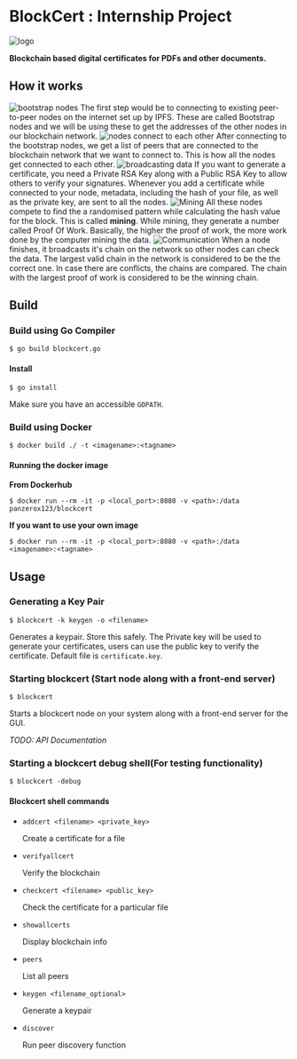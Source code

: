 # BlockCert : Internship Project
![logo](assets/logo.png)

**Blockchain based digital certificates for PDFs and other documents.**

## How it works
![bootstrap nodes](assets/image1.png)
The first step would be to connecting to existing peer-to-peer nodes on the internet set up by IPFS. These are called Bootstrap nodes and we will be using these to get the addresses of the other nodes in our blockchain network.
![nodes connect to each other](assets/image2.png)
After connecting to the bootstrap nodes, we get a list of peers that are connected to the blockchain network that we want to connect to. This is how all the nodes get connected to each other.
![broadcasting data](assets/image3.png)
If you want to generate a certificate, you need a Private RSA Key along with a Public RSA Key to allow others to verify your signatures. Whenever you add a certificate while connected to your node, metadata, including the hash of your file, as well as the private key, are sent to all the nodes.
![Mining](assets/image4.png)
All these nodes compete to find the a randomised pattern while calculating the hash value for the block. This is called **mining**. While mining, they generate a number called Proof Of Work. Basically, the higher the proof of work, the more work done by the computer mining the data.
![Communication](assets/image5.png)
When a node finishes, it broadcasts it's chain on the network so other nodes can check the data. The largest valid chain in the network is considered to be the the correct one. In case there are conflicts, the chains are compared. The chain with the largest proof of work is considered to be the winning chain.

## Build
### Build using Go Compiler
```
$ go build blockcert.go
```
#### Install 
```
$ go install
```
Make sure you have an accessible `GOPATH`.
### Build using Docker
```
$ docker build ./ -t <imagename>:<tagname>
```
#### Running the docker image
**From Dockerhub**
```
$ docker run --rm -it -p <local_port>:8080 -v <path>:/data panzerox123/blockcert
```
**If you want to use your own image**
```
$ docker run --rm -it -p <local_port>:8080 -v <path>:/data <imagename>:<tagname>
```

## Usage
### Generating a Key Pair
```
$ blockcert -k keygen -o <filename>
```

Generates a keypair. Store this safely. The Private key will be used to generate your certificates, users can use the public key to verify the certificate.
Default file is `certificate.key`.

### Starting blockcert (Start node along with a front-end server)
```
$ blockcert
```
Starts a blockcert node on your system along with a front-end server for the GUI. 

*TODO: API Documentation*

### Starting a blockcert debug shell(For testing functionality)

```
$ blockcert -debug
```

#### Blockcert shell commands
- `addcert <filename> <private_key>`

    Create a certificate for a file
- `verifyallcert`

    Verify the blockchain
- `checkcert <filename> <public_key>`

    Check the certificate for a particular file
- `showallcerts`

    Display blockchain info
- `peers`

    List all peers
- `keygen <filename_optional>`
    
    Generate a keypair
- `discover`

    Run peer discovery function